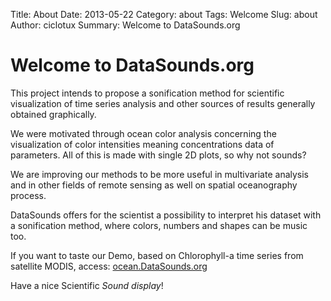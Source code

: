Title: About
Date: 2013-05-22
Category: about
Tags: Welcome
Slug: about
Author: ciclotux
Summary: Welcome to DataSounds.org

Welcome to DataSounds.org
=========================  

This project intends to propose a sonification method for 
scientific visualization of time series analysis and other 
sources of results generally obtained graphically.

We were motivated through ocean color analysis concerning 
the visualization of color intensities meaning concentrations 
data of parameters. 
All of this is made with single 2D plots, so why not sounds?

We are improving our methods to be more useful in multivariate 
analysis and in other fields of remote sensing as well on spatial 
oceanography process.

DataSounds offers for the scientist a possibility to interpret his 
dataset with a sonification method, where colors, numbers and shapes 
can be music too.

If you want to taste our Demo, based on Chlorophyll-a time series 
from satellite MODIS, access: [ocean.DataSounds.org](http://ocean.datasounds.org)

Have a nice Scientific *Sound display*!
